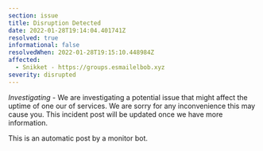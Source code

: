 ```yaml
---
section: issue
title: Disruption Detected
date: 2022-01-28T19:14:04.401741Z
resolved: true
informational: false
resolvedWhen: 2022-01-28T19:15:10.448984Z
affected:
  - Snikket - https://groups.esmailelbob.xyz
severity: disrupted
---
```

*Investigating* - We are investigating a potential issue that might affect the uptime of one our of services. We are sorry for any inconvenience this may cause you. This incident post will be updated once we have more information.

This is an automatic post by a monitor bot.
        